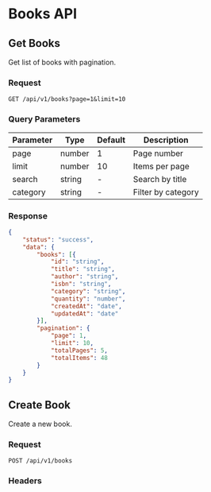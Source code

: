 # Books API

## Get Books
Get list of books with pagination.

### Request
```http
GET /api/v1/books?page=1&limit=10
```

### Query Parameters
| Parameter | Type    | Default | Description           |
|-----------|---------|---------|----------------------|
| page      | number  | 1       | Page number          |
| limit     | number  | 10      | Items per page       |
| search    | string  | -       | Search by title      |
| category  | string  | -       | Filter by category   |

### Response
```json
{
    "status": "success",
    "data": {
        "books": [{
            "id": "string",
            "title": "string",
            "author": "string",
            "isbn": "string",
            "category": "string",
            "quantity": "number",
            "createdAt": "date",
            "updatedAt": "date"
        }],
        "pagination": {
            "page": 1,
            "limit": 10,
            "totalPages": 5,
            "totalItems": 48
        }
    }
}
```

## Create Book
Create a new book.

### Request
```http
POST /api/v1/books
```

### Headers 